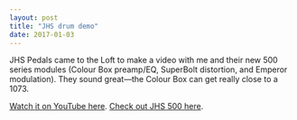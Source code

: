 ```yaml
---
layout: post
title: "JHS drum demo"
date: 2017-01-03
---
```

JHS Pedals came to the Loft to make a video with me and their new 500 series modules (Colour Box preamp/EQ, SuperBolt distortion, and Emperor modulation). They sound great—the Colour Box can get really close to a 1073.

[Watch it on YouTube here](https://www.youtube.com/watch?v=0L0m37X-I-0).
[Check out JHS 500 here](https://www.jhspedals.com/products/500-series/).